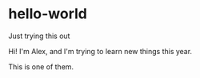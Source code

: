 # hello-world
Just trying this out

Hi! I'm Alex, and I'm trying to learn new things this year.

This is one of them.
